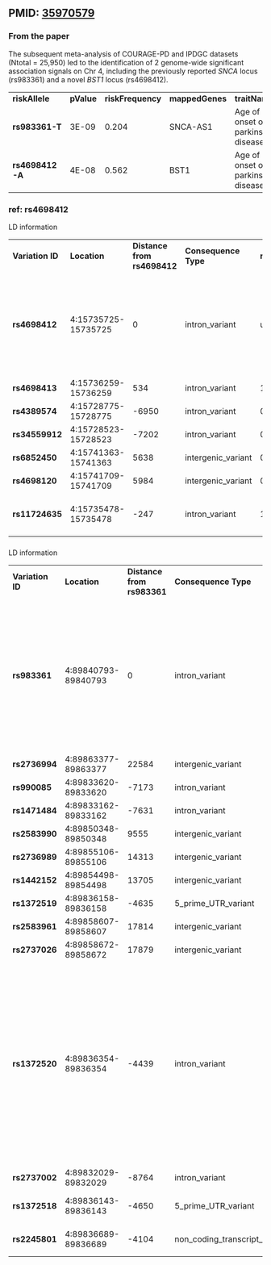 ## PMID: [35970579](https://pubmed.ncbi.nlm.nih.gov/35970579)

### From the paper 
The subsequent meta-analysis of COURAGE-PD and IPDGC datasets (Ntotal = 25,950) led to the identification of 2 genome-wide significant association signals on Chr 4, including the previously reported _SNCA_ locus (rs983361) and a novel _BST1_ locus (rs4698412). 


|   |   |   |   |   |   |   |
|---|---|---|---|---|---|---|
|**riskAllele**|**pValue**|**riskFrequency**|**mappedGenes**|**traitName**|**efoTraits**|**locations**|
|**rs983361-T**|3E-09|0.204|SNCA-AS1|Age of onset of parkinson disease|age of onset of Parkinson disease|4:89840793|
|**rs4698412-A**|4E-08|0.562|BST1|Age of onset of parkinson disease|age of onset of Parkinson disease|4:15735725|

### ref: rs4698412

 LD information 

|                  |                     |                             |                      |           |           |                                                                                                                                                                |
| ---------------- | ------------------- | --------------------------- | -------------------- | --------- | --------- | -------------------------------------------------------------------------------------------------------------------------------------------------------------- |
| **Variation ID** | **Location**        | **Distance from rs4698412** | **Consequence Type** | **r2**    | **D'**    | **Phenotypes**                                                                                                                                                 |
| **rs4698412**    | 4:15735725-15735725 | 0                           | intron_variant       | undefined | undefined | Age of onset of parkinson disease;Parkinson's disease;Parkinson's disease;Parkinson's disease or first degree relation to individual with Parkinson's disease; |
| **rs4698413**    | 4:15736259-15736259 | 534                         | intron_variant       | 1.000000  | 1.000000  |                                                                                                                                                                |
| **rs4389574**    | 4:15728775-15728775 | -6950                       | intron_variant       | 0.935353  | 1.000000  |                                                                                                                                                                |
| **rs34559912**   | 4:15728523-15728523 | -7202                       | intron_variant       | 0.935353  | 1.000000  |                                                                                                                                                                |
| **rs6852450**    | 4:15741363-15741363 | 5638                        | intergenic_variant   | 0.828735  | 0.951884  |                                                                                                                                                                |
| **rs4698120**    | 4:15741709-15741709 | 5984                        | intergenic_variant   | 0.828735  | 0.951884  |                                                                                                                                                                |
| **rs11724635**   | 4:15735478-15735478 | -247                        | intron_variant       | 1.000000  | 1.000000  | Parkinson's disease;Parkinson's disease;Parkinson's disease                                                                                                    |


### 
LD information 

|   |   |   |   |   |   |   |   |   |
|---|---|---|---|---|---|---|---|---|
|**Variation ID**|**Location**|**Distance from rs983361**|**Consequence Type**|**r2**|**D'**|**Phenotypes**|**GWAS_Trait_Category**|**Source**|
|**rs983361**|4:89840793-89840793|0|intron_variant|undefined|undefined|Age of onset of parkinson disease;Neuroticism conditioned on cognitive performance multi-trait conditioning and joint analysis;Neuroticism conditioned on highest math class multi-trait conditioning and joint analysis;Parkinson's disease;Parkinson's disease (age of onset);Serum levels of protein SNCA;|Other measurement|Ensembl|
|**rs2736994**|4:89863377-89863377|22584|intergenic_variant|0.913332|0.999999||No trait reported|Ensembl|
|**rs990085**|4:89833620-89833620|-7173|intron_variant|0.803394|1.000000||No trait reported|Ensembl|
|**rs1471484**|4:89833162-89833162|-7631|intron_variant|0.803394|1.000000||No trait reported|Ensembl|
|**rs2583990**|4:89850348-89850348|9555|intergenic_variant|1.000000|1.000000||No trait reported|Ensembl|
|**rs2736989**|4:89855106-89855106|14313|intergenic_variant|1.000000|1.000000||No trait reported|Ensembl|
|**rs1442152**|4:89854498-89854498|13705|intergenic_variant|1.000000|1.000000||No trait reported|Ensembl|
|**rs1372519**|4:89836158-89836158|-4635|5_prime_UTR_variant|0.913332|0.999999||No trait reported|Ensembl|
|**rs2583961**|4:89858607-89858607|17814|intergenic_variant|1.000000|1.000000||No trait reported|Ensembl|
|**rs2737026**|4:89858672-89858672|17879|intergenic_variant|1.000000|1.000000||No trait reported|Ensembl|
|**rs1372520**|4:89836354-89836354|-4439|intron_variant|0.941806|1.000000|Neuroticism;Neuroticism conditioned on average household income before tax multi-trait conditioning and joint analysis;Neuroticism conditioned on educational attainment multi-trait conditioning and joint analysis;Neuroticism conditioned on self-rated math ability multi-trait conditioning and joint analysis;Neuroticism conditioned on Townsend deprivation index multi-trait conditioning and joint analysis|Neurological disorder|GWAS|
|**rs2737002**|4:89832029-89832029|-8764|intron_variant|0.803394|1.000000|Blood protein levels|Inflammatory measurement|GWAS|
|**rs1372518**|4:89836143-89836143|-4650|5_prime_UTR_variant|0.913332|0.999999|Blood protein levels;Parkinson disease MTAG|Inflammatory measurement|GWAS|
|**rs2245801**|4:89836689-89836689|-4104|non_coding_transcript_exon_variant|0.857590|1.000000|Alpha-synuclein levels SNCA.8458.111.3;Serum levels of protein SNCA|Other measurement|GWAS|